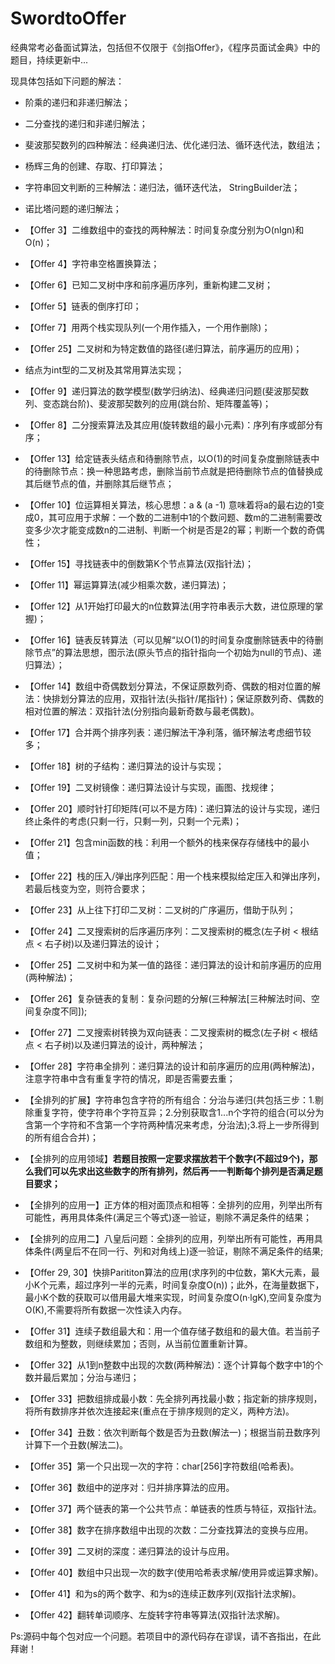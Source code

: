# SwordtoOffer
经典常考必备面试算法，包括但不仅限于《剑指Offer》，《程序员面试金典》中的题目，持续更新中...

现具体包括如下问题的解法：

 - 阶乘的递归和非递归解法；
 
 - 二分查找的递归和非递归解法；
 
 - 斐波那契数列的四种解法：经典递归法、优化递归法、循环迭代法，数组法；

 - 杨辉三角的创建、存取、打印算法；
 
 - 字符串回文判断的三种解法：递归法，循环迭代法， StringBuilder法；
 
 - 诺比塔问题的递归解法；
 
 - 【Offer 3】二维数组中的查找的两种解法：时间复杂度分别为O(nlgn)和O(n)；

 - 【Offer 4】字符串空格置换算法；

 - 【Offer 6】已知二叉树中序和前序遍历序列，重新构建二叉树；

 - 【Offer 5】链表的倒序打印；

 - 【Offer 7】用两个栈实现队列(一个用作插入，一个用作删除)；

 - 【Offer 25】二叉树和为特定数值的路径(递归算法，前序遍历的应用)；

 - 结点为int型的二叉树及其常用算法实现；
 
 - 【Offer 9】递归算法的数学模型(数学归纳法)、经典递归问题(斐波那契数列、变态跳台阶)、斐波那契数列的应用(跳台阶、矩阵覆盖等)；
 
 - 【Offer 8】二分搜索算法及其应用(旋转数组的最小元素)：序列有序或部分有序；
 
 - 【Offer 13】给定链表头结点和待删除节点，以O(1)的时间复杂度删除链表中的待删除节点：换一种思路考虑，删除当前节点就是把待删除节点的值替换成其后继节点的值，并删除其后继节点；

 - 【Offer 10】位运算相关算法，核心思想：a & (a -1) 意味着将a的最右边的1变成0，其可应用于求解：一个数的二进制中1的个数问题、数m的二进制需要改变多少次才能变成数n的二进制、判断一个树是否是2的幂；判断一个数的奇偶性；

 - 【Offer 15】寻找链表中的倒数第K个节点算法(双指针法)；

 - 【Offer 11】幂运算算法(减少相乘次数，递归算法)；

 - 【Offer 12】从1开始打印最大的n位数算法(用字符串表示大数，进位原理的掌握)；

 - 【Offer 16】链表反转算法（可以见解“以O(1)的时间复杂度删除链表中的待删除节点”的算法思想，图示法(原头节点的指针指向一个初始为null的节点)、递归算法）；

 - 【Offer 14】数组中奇偶数划分算法，不保证原数列奇、偶数的相对位置的解法：快排划分算法的应用，双指针法(头指针/尾指针)；保证原数列奇、偶数的相对位置的解法：双指针法(分别指向最新奇数与最老偶数)。

 - 【Offer 17】合并两个排序列表：递归解法干净利落，循环解法考虑细节较多；

 - 【Offer 18】树的子结构：递归算法的设计与实现；

 - 【Offer 19】二叉树镜像：递归算法设计与实现，画图、找规律；

 - 【Offer 20】顺时针打印矩阵(可以不是方阵)：递归算法的设计与实现，递归终止条件的考虑(只剩一行，只剩一列，只剩一个元素)；

 - 【Offer 21】包含min函数的栈：利用一个额外的栈来保存存储栈中的最小值；

 - 【Offer 22】栈的压入/弹出序列匹配：用一个栈来模拟给定压入和弹出序列，若最后栈变为空，则符合要求；

 - 【Offer 23】从上往下打印二叉树：二叉树的广序遍历，借助于队列；

 - 【Offer 24】二叉搜索树的后序遍历序列：二叉搜索树的概念(左子树 < 根结点 < 右子树)以及递归算法的设计；

 - 【Offer 25】二叉树中和为某一值的路径：递归算法的设计和前序遍历的应用(两种解法)；

 - 【Offer 26】复杂链表的复制：复杂问题的分解(三种解法[三种解法时间、空间复杂度不同]);

 - 【Offer 27】二叉搜索树转换为双向链表：二叉搜索树的概念(左子树 < 根结点 < 右子树)以及递归算法的设计，两种解法；

 - 【Offer 28】字符串全排列：递归算法的设计和前序遍历的应用(两种解法)，注意字符串中含有重复字符的情况，即是否需要去重；

 - 【全排列的扩展】字符串包含字符的所有组合：分治与递归(共包括三步：1.剔除重复字符，使字符串个字符互异；2.分别获取含1...n个字符的组合(可以分为含第一个字符和不含第一个字符两种情况来考虑，分治法);3.将上一步所得到的所有组合合并)；

 - 【全排列的应用领域】<b>若题目按照一定要求摆放若干个数字(不超过9个)，那么我们可以先求出这些数字的所有排列，然后再一一判断每个排列是否满足题目要求；</b>

 - 【全排列的应用一】正方体的相对面顶点和相等：全排列的应用，列举出所有可能性，再用具体条件(满足三个等式)逐一验证，剔除不满足条件的结果；

 - 【全排列的应用二】八皇后问题：全排列的应用，列举出所有可能性，再用具体条件(两皇后不在同一行、列和对角线上)逐一验证，剔除不满足条件的结果;

 - 【Offer 29, 30】快排Parititon算法的应用(求序列的中位数，第K大元素，最小K个元素，超过序列一半的元素，时间复杂度O(n))；此外，在海量数据下，最小K个数的获取可以借用最大堆来实现，时间复杂度O(n·lgK),空间复杂度为O(K),不需要将所有数据一次性读入内存。

 - 【Offer 31】连续子数组最大和：用一个值存储子数组和的最大值。若当前子数组和为整数，则继续累加；否则，从当前位置重新计算。
 
 - 【Offer 32】从1到n整数中出现的次数(两种解法)：逐个计算每个数字中1的个数并最后累加；分治与递归；
 
 - 【Offer 33】把数组排成最小数：先全排列再找最小数；指定新的排序规则，将所有数排序并依次连接起来(重点在于排序规则的定义，两种方法)。

 - 【Offer 34】丑数：依次判断每个数是否为丑数(解法一)；根据当前丑数序列计算下一个丑数(解法二)。

 - 【Offer 35】第一个只出现一次的字符：char[256]字符数组(哈希表)。

 - 【Offer 36】数组中的逆序对：归并排序算法的应用。

 - 【Offer 37】两个链表的第一个公共节点：单链表的性质与特征，双指针法。

 - 【Offer 38】数字在排序数组中出现的次数：二分查找算法的变换与应用。

 - 【Offer 39】二叉树的深度：递归算法的设计与应用。
 
 - 【Offer 40】数组中只出现一次的数字(使用哈希表求解/使用异或运算求解)。

 - 【Offer 41】和为s的两个数字、和为s的连续正数序列(双指针法求解)。

 - 【Offer 42】翻转单词顺序、左旋转字符串等算法(双指针法求解)。

Ps:源码中每个包对应一个问题。若项目中的源代码存在谬误，请不吝指出，在此拜谢！
 
